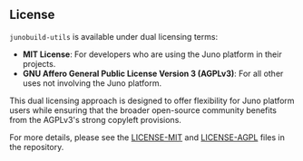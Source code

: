 ## License

`junobuild-utils` is available under dual licensing terms:

- **MIT License**: For developers who are using the Juno platform in their projects.
- **GNU Affero General Public License Version 3 (AGPLv3)**: For all other uses not involving the Juno platform.

This dual licensing approach is designed to offer flexibility for Juno platform users while ensuring that the broader open-source community benefits from the AGPLv3's strong copyleft provisions.

For more details, please see the [LICENSE-MIT](LICENSE-MIT) and [LICENSE-AGPL](LICENSE-AGPL) files in the repository.
